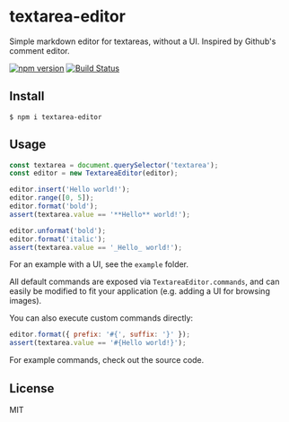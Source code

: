 # textarea-editor

Simple markdown editor for textareas, without a UI. Inspired by Github's comment editor.

[![npm version](http://img.shields.io/npm/v/textarea-editor.svg?style=flat)](https://npmjs.org/package/textarea-editor)
[![Build Status](http://img.shields.io/travis/eivindfjeldstad/textarea-editor.svg?style=flat)](https://travis-ci.org/eivindfjeldstad/textarea-editor)

## Install

```
$ npm i textarea-editor
```

## Usage

```js
const textarea = document.querySelector('textarea');
const editor = new TextareaEditor(editor);

editor.insert('Hello world!');
editor.range([0, 5]);
editor.format('bold');
assert(textarea.value == '**Hello** world!');

editor.unformat('bold');
editor.format('italic');
assert(textarea.value == '_Hello_ world!');
```

For an example with a UI, see the `example` folder.

All default commands are exposed via `TextareaEditor.commands`, and can easily be modified to fit your application (e.g. adding a UI for browsing images).

You can also execute custom commands directly:

```js
editor.format({ prefix: '#{', suffix: '}' });
assert(textarea.value == '#{Hello world!}');
```

For example commands, check out the source code.

## License

MIT
